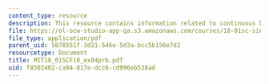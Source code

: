 ```yaml
---
content_type: resource
description: This resource contains information related to continuous but not smooth.
file: https://ol-ocw-studio-app-qa.s3.amazonaws.com/courses/18-01sc-single-variable-calculus-fall-2010/f8502402ca94817edcc6cd996eb538ad_MIT18_01SCF10_ex04prb.pdf
file_type: application/pdf
parent_uid: 5878551f-3d21-546e-5d3a-bcc5b156e7d2
resourcetype: Document
title: MIT18_01SCF10_ex04prb.pdf
uid: f8502402-ca94-817e-dcc6-cd996eb538ad
---
```

